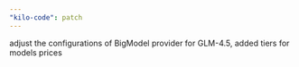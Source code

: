 ```yaml
---
"kilo-code": patch
---
```


adjust the configurations of BigModel provider for GLM-4.5, added tiers for models prices
